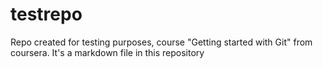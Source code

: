 # testrepo
Repo created for testing purposes, course "Getting started with Git" from coursera.
It's a markdown file in this repository
